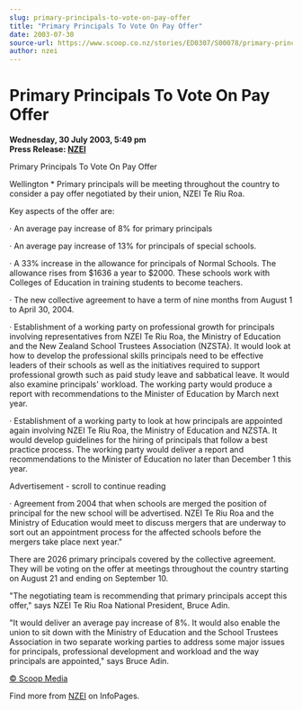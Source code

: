 ```yaml
---
slug: primary-principals-to-vote-on-pay-offer
title: "Primary Principals To Vote On Pay Offer"
date: 2003-07-30
source-url: https://www.scoop.co.nz/stories/ED0307/S00078/primary-principals-to-vote-on-pay-offer.htm
author: nzei
---
```

Primary Principals To Vote On Pay Offer
=======================================

**Wednesday, 30 July 2003, 5:49 pm**  
**Press Release: [NZEI](https://info.scoop.co.nz/NZEI)**

  
Primary Principals To Vote On Pay Offer

Wellington \* Primary principals will be meeting throughout the country to consider a pay offer negotiated by their union, NZEI Te Riu Roa.

Key aspects of the offer are:

· An average pay increase of 8% for primary principals

· An average pay increase of 13% for principals of special schools.

· A 33% increase in the allowance for principals of Normal Schools. The allowance rises from $1636 a year to $2000. These schools work with Colleges of Education in training students to become teachers.

· The new collective agreement to have a term of nine months from August 1 to April 30, 2004.

· Establishment of a working party on professional growth for principals involving representatives from NZEI Te Riu Roa, the Ministry of Education and the New Zealand School Trustees Association (NZSTA). It would look at how to develop the professional skills principals need to be effective leaders of their schools as well as the initiatives required to support professional growth such as paid study leave and sabbatical leave. It would also examine principals' workload. The working party would produce a report with recommendations to the Minister of Education by March next year.

· Establishment of a working party to look at how principals are appointed again involving NZEI Te Riu Roa, the Ministry of Education and NZSTA. It would develop guidelines for the hiring of principals that follow a best practice process. The working party would deliver a report and recommendations to the Minister of Education no later than December 1 this year.

Advertisement - scroll to continue reading





· Agreement from 2004 that when schools are merged the position of principal for the new school will be advertised. NZEI Te Riu Roa and the Ministry of Education would meet to discuss mergers that are underway to sort out an appointment process for the affected schools before the mergers take place next year."

There are 2026 primary principals covered by the collective agreement. They will be voting on the offer at meetings throughout the country starting on August 21 and ending on September 10.

"The negotiating team is recommending that primary principals accept this offer," says NZEI Te Riu Roa National President, Bruce Adin.

"It would deliver an average pay increase of 8%. It would also enable the union to sit down with the Ministry of Education and the School Trustees Association in two separate working parties to address some major issues for principals, professional development and workload and the way principals are appointed," says Bruce Adin.  

[© Scoop Media](http://www.scoop.co.nz/about/terms.html)

Find more from [NZEI](https://info.scoop.co.nz/NZEI) on InfoPages.